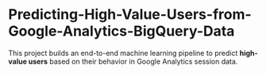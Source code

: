 # Predicting-High-Value-Users-from-Google-Analytics-BigQuery-Data
This project builds an end-to-end machine learning pipeline to predict **high-value users** based on their behavior in Google Analytics session data.
